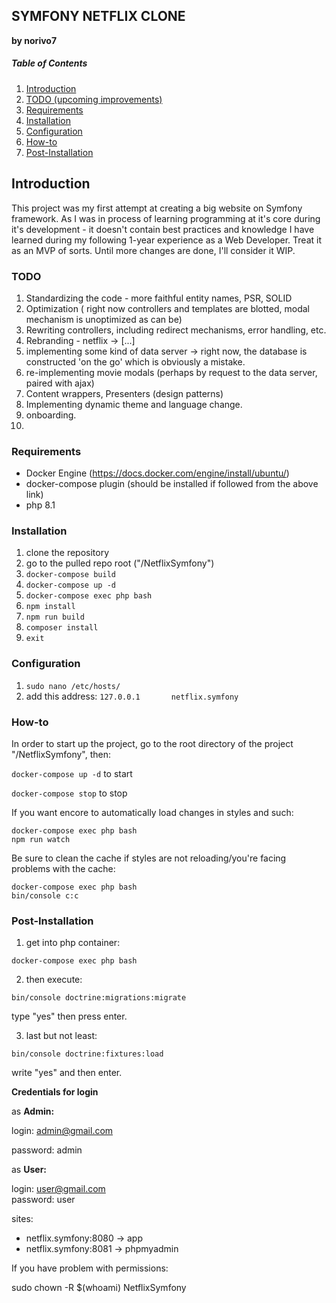 ## **SYMFONY NETFLIX CLONE**
**by norivo7**

##### Table of Contents
1. [Introduction](#introduction)  
2. [TODO (upcoming improvements)](#TODO)  
3. [Requirements](#Requirements)
4. [Installation](#Installation)
5. [Configuration](#Configuration)
6. [How-to](#How-to)
7. [Post-Installation](#Post-Installation)

## Introduction

This project was my first attempt at creating a big website on Symfony framework.
As I was in process of learning programming at it's core during it's development - 
it doesn't contain best practices and knowledge I have learned during my following 1-year experience
as a Web Developer. 
Treat it as an MVP of sorts. Until more changes are done, I'll consider it WIP.

### TODO
1. Standardizing the code - more faithful entity names, PSR, SOLID
2. Optimization ( right now controllers and templates are blotted, modal mechanism is unoptimized as can be)
3. Rewriting controllers, including redirect mechanisms, error handling, etc.
4. Rebranding - netflix -> [...]
5. implementing some kind of data server -> right now, the database is constructed 'on the go' which is obviously a mistake.
6. re-implementing movie modals (perhaps by request to the data server, paired with ajax)
7. Content wrappers, Presenters (design patterns)
8. Implementing dynamic theme and language change.
9. onboarding.
10. 

### Requirements
- Docker Engine (https://docs.docker.com/engine/install/ubuntu/)
- docker-compose plugin (should be installed if followed from the above link)
- php 8.1

### Installation

1. clone the repository
2. go to the pulled repo root ("/NetflixSymfony")
3. ``docker-compose build``
4. ``docker-compose up -d``
5. ``docker-compose exec php bash``
6. ``npm install``
7. ``npm run build``
8. ``composer install``
9. ``exit``

### Configuration
1. ``sudo nano /etc/hosts/``
2. add this address:
   ``127.0.0.1       netflix.symfony``


### How-to
In order to start up the project, 
go to the root directory of the project "/NetflixSymfony", then:

```docker-compose up -d```  to start

```docker-compose stop```  to stop


If you want encore to automatically load changes in styles and such:

```
docker-compose exec php bash
npm run watch    
```

Be sure to clean the cache if styles are not reloading/you're facing problems with the cache:

```
docker-compose exec php bash
bin/console c:c
```

### Post-Installation

1. get into php container:

```docker-compose exec php bash```

2. then execute:

```bin/console doctrine:migrations:migrate```

type "yes" then press enter.

3. last but not least:

```bin/console doctrine:fixtures:load```

write "yes" and then enter.

**Credentials for login**

as **Admin:**

login: admin@gmail.com

password: admin

as **User:**

login: user@gmail.com   
password: user

sites:

- netflix.symfony:8080 -> app
- netflix.symfony:8081 -> phpmyadmin

If you have problem with permissions:

sudo chown -R $(whoami) NetflixSymfony